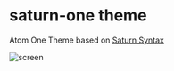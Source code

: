 # saturn-one theme

Atom One Theme based on [Saturn Syntax](https://github.com/psql/saturn-syntax)

![screen](https://cloud.githubusercontent.com/assets/275617/9011873/3c7e310e-3765-11e5-96ac-08cad92e5e56.png)
